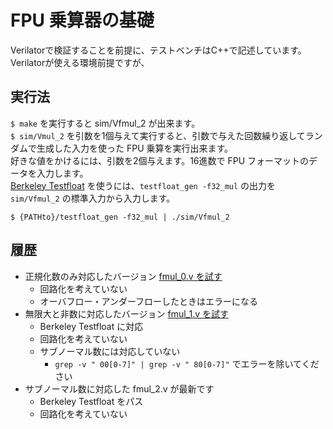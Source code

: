 # FPU 乗算器の基礎

Verilatorで検証することを前提に、テストベンチはC++で記述しています。Verilatorが使える環境前提ですが、

## 実行法
`$ make` を実行すると sim/Vfmul_2 が出来ます。  
`$ sim/Vmul_2` を引数を1個与えて実行すると、引数で与えた回数繰り返してランダムで生成した入力を使った FPU 乗算を実行出来ます。  
好きな値をかけるには、引数を2個与えます。16進数で FPU フォーマットのデータを入力します。  
[Berkeley Testfloat](http://www.jhauser.us/arithmetic/TestFloat-3/doc/TestFloat-source.html) を使うには、`testfloat_gen -f32_mul` の出力を `sim/Vfmul_2` の標準入力から入力します。

```
$ {PATHto}/testfloat_gen -f32_mul | ./sim/Vfmul_2
```

## 履歴
- 正規化数のみ対応したバージョン [fmul_0.v を試す](https://github.com/tom01h/ArirhmeticBasic/tree/693c09ceb8ae089efbd1615c452d8cb918de9933)
  - 回路化を考えていない
  - オーバフロー・アンダーフローしたときはエラーになる
- 無限大と非数に対応したバージョン [fmul_1.v を試す](https://github.com/tom01h/ArirhmeticBasic/tree/8ad33b39799ef3a2221e2e284d9a17274d9757c2)  
  - Berkeley Testfloat に対応
  - 回路化を考えていない
  - サブノーマル数には対応していない
    -  `grep -v " 00[0-7]" | grep -v " 80[0-7]"` でエラーを除いてください
- サブノーマル数に対応した fmul_2.v が最新です
  - Berkeley Testfloat をパス
  - 回路化を考えていない
